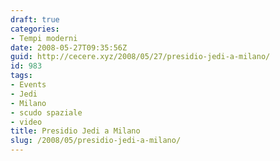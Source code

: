 ```yaml
---
draft: true
categories:
- Tempi moderni
date: 2008-05-27T09:35:56Z
guid: http://cecere.xyz/2008/05/27/presidio-jedi-a-milano/
id: 983
tags:
- Events
- Jedi
- Milano
- scudo spaziale
- video
title: Presidio Jedi a Milano
slug: /2008/05/presidio-jedi-a-milano/
---
```


